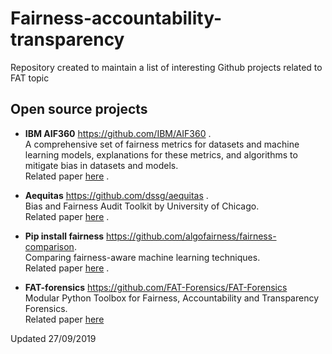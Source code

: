 # Fairness-accountability-transparency
Repository created to maintain a list of interesting Github projects related to FAT topic


## Open source projects
* **IBM AIF360** 
   https://github.com/IBM/AIF360 .  
   A comprehensive set of fairness metrics for datasets and machine learning models, explanations for these metrics, and algorithms to mitigate bias in datasets and models.   
   Related paper [here](https://arxiv.org/abs/1810.01943) .  

* **Aequitas**
   https://github.com/dssg/aequitas .  
   Bias and Fairness Audit Toolkit by University of Chicago.   
   Related paper [here](https://arxiv.org/abs/1811.05577) .  

* **Pip install fairness** 
   https://github.com/algofairness/fairness-comparison.  
   Comparing fairness-aware machine learning techniques.   
   Related paper [here](https://arxiv.org/abs/1802.04422) .     

* **FAT-forensics** 
   https://github.com/FAT-Forensics/FAT-Forensics   
   Modular Python Toolbox for Fairness, Accountability and Transparency Forensics.   
   Related paper [here](https://arxiv.org/abs/1909.05167)   










Updated 27/09/2019

